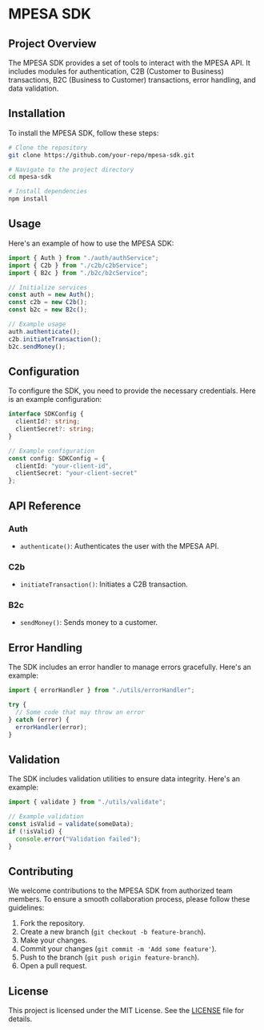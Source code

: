 # MPESA SDK

## Project Overview
The MPESA SDK provides a set of tools to interact with the MPESA API. It includes modules for authentication, C2B (Customer to Business) transactions, B2C (Business to Customer) transactions, error handling, and data validation.

## Installation
To install the MPESA SDK, follow these steps:

```bash
# Clone the repository
git clone https://github.com/your-repo/mpesa-sdk.git

# Navigate to the project directory
cd mpesa-sdk

# Install dependencies
npm install
```

## Usage
Here's an example of how to use the MPESA SDK:

```typescript
import { Auth } from "./auth/authService";
import { C2b } from "./c2b/c2bService";
import { B2c } from "./b2c/b2cService";

// Initialize services
const auth = new Auth();
const c2b = new C2b();
const b2c = new B2c();

// Example usage
auth.authenticate();
c2b.initiateTransaction();
b2c.sendMoney();
```

## Configuration
To configure the SDK, you need to provide the necessary credentials. Here is an example configuration:

```typescript
interface SDKConfig {
  clientId?: string;
  clientSecret?: string;
}

// Example configuration
const config: SDKConfig = {
  clientId: "your-client-id",
  clientSecret: "your-client-secret"
};
```

## API Reference
### Auth
- `authenticate()`: Authenticates the user with the MPESA API.

### C2b
- `initiateTransaction()`: Initiates a C2B transaction.

### B2c
- `sendMoney()`: Sends money to a customer.

## Error Handling
The SDK includes an error handler to manage errors gracefully. Here's an example:

```typescript
import { errorHandler } from "./utils/errorHandler";

try {
  // Some code that may throw an error
} catch (error) {
  errorHandler(error);
}
```

## Validation
The SDK includes validation utilities to ensure data integrity. Here's an example:

```typescript
import { validate } from "./utils/validate";

// Example validation
const isValid = validate(someData);
if (!isValid) {
  console.error("Validation failed");
}
```

## Contributing
We welcome contributions to the MPESA SDK from authorized team members. To ensure a smooth collaboration process, please follow these guidelines:

1. Fork the repository.
2. Create a new branch (`git checkout -b feature-branch`).
3. Make your changes.
4. Commit your changes (`git commit -m 'Add some feature'`).
5. Push to the branch (`git push origin feature-branch`).
6. Open a pull request.

## License
This project is licensed under the MIT License. See the [LICENSE](LICENSE) file for details.
